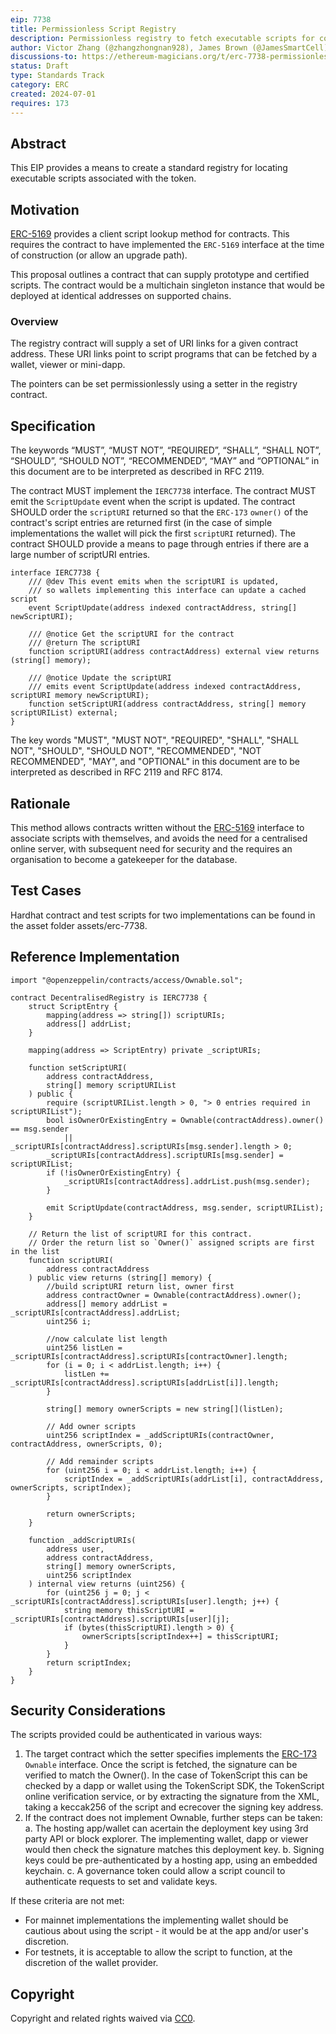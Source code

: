 ```yaml
---
eip: 7738
title: Permissionless Script Registry
description: Permissionless registry to fetch executable scripts for contracts
author: Victor Zhang (@zhangzhongnan928), James Brown (@JamesSmartCell)
discussions-to: https://ethereum-magicians.org/t/erc-7738-permissionless-script-registry/20503
status: Draft
type: Standards Track
category: ERC
created: 2024-07-01
requires: 173
---
```

## Abstract

This EIP provides a means to create a standard registry for locating executable scripts associated with the token.

## Motivation

[ERC-5169](./eip-5169.md) provides a client script lookup method for contracts. This requires the contract to have implemented the `ERC-5169` interface at the time of construction (or allow an upgrade path).

This proposal outlines a contract that can supply prototype and certified scripts. The contract would be a multichain singleton instance that would be deployed at identical addresses on supported chains.

### Overview

The registry contract will supply a set of URI links for a given contract address. These URI links point to script programs that can be fetched by a wallet, viewer or mini-dapp.

The pointers can be set permissionlessly using a setter in the registry contract.

## Specification

The keywords “MUST”, “MUST NOT”, “REQUIRED”, “SHALL”, “SHALL NOT”, “SHOULD”, “SHOULD NOT”, “RECOMMENDED”, “MAY” and “OPTIONAL” in this document are to be interpreted as described in RFC 2119.

The contract MUST implement the `IERC7738` interface.
The contract MUST emit the `ScriptUpdate` event when the script is updated.
The contract SHOULD order the `scriptURI` returned so that the `ERC-173` `owner()` of the contract's script entries are returned first (in the case of simple implementations the wallet will pick the first `scriptURI` returned).
The contract SHOULD provide a means to page through entries if there are a large number of scriptURI entries.

```solidity
interface IERC7738 {
    /// @dev This event emits when the scriptURI is updated, 
    /// so wallets implementing this interface can update a cached script
    event ScriptUpdate(address indexed contractAddress, string[] newScriptURI);

    /// @notice Get the scriptURI for the contract
    /// @return The scriptURI
    function scriptURI(address contractAddress) external view returns (string[] memory);

    /// @notice Update the scriptURI 
    /// emits event ScriptUpdate(address indexed contractAddress, scriptURI memory newScriptURI);
    function setScriptURI(address contractAddress, string[] memory scriptURIList) external;
}
```

The key words "MUST", "MUST NOT", "REQUIRED", "SHALL", "SHALL NOT", "SHOULD", "SHOULD NOT", "RECOMMENDED", "NOT RECOMMENDED", "MAY", and "OPTIONAL" in this document are to be interpreted as described in RFC 2119 and RFC 8174.

## Rationale

This method allows contracts written without the [ERC-5169](./eip-5169.md) interface to associate scripts with themselves, and avoids the need for a centralised online server, with subsequent need for security and the requires an organisation to become a gatekeeper for the database.

## Test Cases

Hardhat contract and test scripts for two implementations can be found in the asset folder assets/erc-7738.

## Reference Implementation

```solidity
import "@openzeppelin/contracts/access/Ownable.sol";

contract DecentralisedRegistry is IERC7738 {
    struct ScriptEntry {
        mapping(address => string[]) scriptURIs;
        address[] addrList;
    }

    mapping(address => ScriptEntry) private _scriptURIs;

    function setScriptURI(
        address contractAddress,
        string[] memory scriptURIList
    ) public {
        require (scriptURIList.length > 0, "> 0 entries required in scriptURIList");
        bool isOwnerOrExistingEntry = Ownable(contractAddress).owner() == msg.sender 
            || _scriptURIs[contractAddress].scriptURIs[msg.sender].length > 0;
        _scriptURIs[contractAddress].scriptURIs[msg.sender] = scriptURIList;
        if (!isOwnerOrExistingEntry) {
            _scriptURIs[contractAddress].addrList.push(msg.sender);
        }
        
        emit ScriptUpdate(contractAddress, msg.sender, scriptURIList);
    }

    // Return the list of scriptURI for this contract.
    // Order the return list so `Owner()` assigned scripts are first in the list
    function scriptURI(
        address contractAddress
    ) public view returns (string[] memory) {
        //build scriptURI return list, owner first
        address contractOwner = Ownable(contractAddress).owner();
        address[] memory addrList = _scriptURIs[contractAddress].addrList;
        uint256 i;

        //now calculate list length
        uint256 listLen = _scriptURIs[contractAddress].scriptURIs[contractOwner].length;
        for (i = 0; i < addrList.length; i++) {
            listLen += _scriptURIs[contractAddress].scriptURIs[addrList[i]].length;
        }

        string[] memory ownerScripts = new string[](listLen);

        // Add owner scripts
        uint256 scriptIndex = _addScriptURIs(contractOwner, contractAddress, ownerScripts, 0);

        // Add remainder scripts
        for (uint256 i = 0; i < addrList.length; i++) {
            scriptIndex = _addScriptURIs(addrList[i], contractAddress, ownerScripts, scriptIndex);
        }

        return ownerScripts;
    }

    function _addScriptURIs(
        address user,
        address contractAddress,
        string[] memory ownerScripts,
        uint256 scriptIndex
    ) internal view returns (uint256) {
        for (uint256 j = 0; j < _scriptURIs[contractAddress].scriptURIs[user].length; j++) {
            string memory thisScriptURI = _scriptURIs[contractAddress].scriptURIs[user][j];
            if (bytes(thisScriptURI).length > 0) {
                ownerScripts[scriptIndex++] = thisScriptURI;
            }
        }
        return scriptIndex;
    }
}
```

## Security Considerations

The scripts provided could be authenticated in various ways:

1. The target contract which the setter specifies implements the [ERC-173](./eip-173.md) `Ownable` interface. Once the script is fetched, the signature can be verified to match the Owner(). In the case of TokenScript this can be checked by a dapp or wallet using the TokenScript SDK, the TokenScript online verification service, or by extracting the signature from the XML, taking a keccak256 of the script and ecrecover the signing key address.
2. If the contract does not implement Ownable, further steps can be taken:
 a. The hosting app/wallet can acertain the deployment key using 3rd party API or block explorer. The implementing wallet, dapp or viewer would then check the signature matches this deployment key.
 b. Signing keys could be pre-authenticated by a hosting app, using an embedded keychain.
 c. A governance token could allow a script council to authenticate requests to set and validate keys.

If these criteria are not met:
- For mainnet implementations the implementing wallet should be cautious about using the script - it would be at the app and/or user's discretion.
- For testnets, it is acceptable to allow the script to function, at the discretion of the wallet provider.

## Copyright

Copyright and related rights waived via [CC0](../LICENSE.md).
